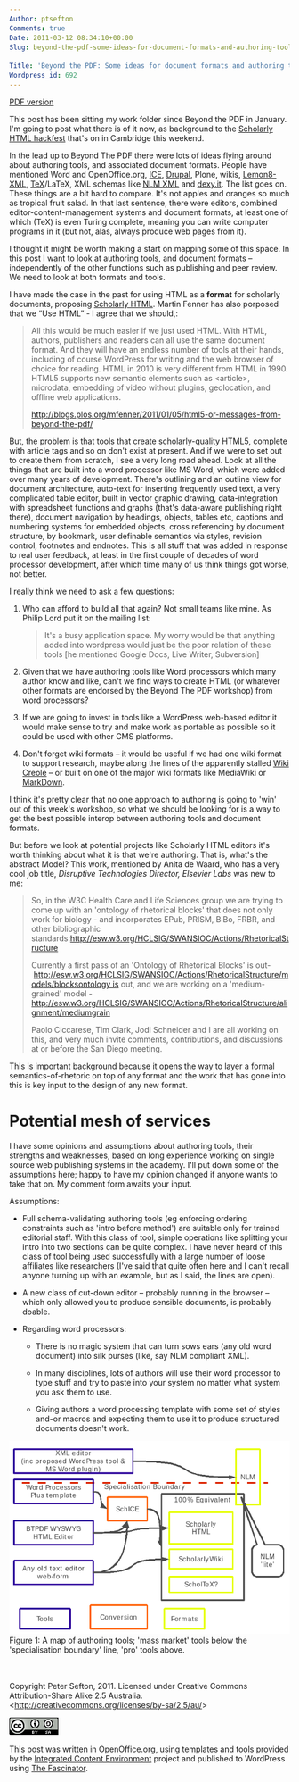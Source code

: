 ```yaml
---
Author: ptsefton
Comments: true
Date: 2011-03-12 08:34:10+00:00
Slug: beyond-the-pdf-some-ideas-for-document-formats-and-authoring-tools

Title: 'Beyond the PDF: Some ideas for document formats and authoring tools'
Wordpress_id: 692
---
```


<div class="tf-content-block">

<div>

<div class="rendition-links">

<span class="pdf-rendition-link">[PDF
version](/wp-content/uploads/2011/03/Beyond-authoring-tool-map.pdf.pdf "View the printable version of this page")</span>

</div>

<div class="body">

<div>

This post has been sitting my work folder since Beyond the PDF in
January. I'm going to post what there is of it now, as background to the
[Scholarly HTML
hackfest](http://blogs.ch.cam.ac.uk/pmr/2011/03/10/scholarly-html-%E2%80%93-what-we-are-hoping-for/)
that's on in Cambridge this weekend.

In the lead up to Beyond The PDF there were lots of ideas flying around
about authoring tools, and associated document formats. People have
mentioned Word and OpenOffice.org, [ICE](http://wordpress.org/),
[Drupal](http://drupal.org/), Plone, wikis,
[Lemon8-XML](http://pkp.sfu.ca/lemon8),
[TeX](http://en.wikipedia.org/wiki/TeX)/LaTeX, XML schemas like [NLM
XML](http://dtd.nlm.nih.gov/articleauthoring/) and
[dexy.it](http://dexy.it/). The list goes on. These things are a bit
hard to compare. It's not apples and oranges so much as tropical fruit
salad. In that last sentence, there were editors, combined
editor-content-management systems and document formats, at least one of
which (TeX) is even Turing complete, meaning you can write computer
programs in it (but not, alas, always produce web pages from it).

I thought it might be worth making a start on mapping some of this
space. In this post I want to look at authoring tools, and document
formats <span class="spCh spChx2013">–</span> independently of the other
functions such as publishing and peer review. We need to look at both
formats and tools.

I have made the case in the past for using HTML as a **format** for
scholarly documents, proposing [Scholarly
HTML](http://ptsefton.com/2009/03/31/scholarly-html.htm). Martin Fenner
has also porposed that we <span class="spCh spChx201c">“</span>Use
HTML<span class="spCh spChx201d">”</span> - I agree that we should,:

> All this would be much easier if we just used HTML. With HTML,
> authors, publishers and readers can all use the same document format.
> And they will have an endless number of tools at their hands,
> including of course WordPress for writing and the web browser of
> choice for reading. HTML in 2010 is very different from HTML in 1990.
> HTML5 supports new semantic elements such as \<article\>, microdata,
> embedding of video without plugins, geolocation, and offline web
> applications.
>
> <http://blogs.plos.org/mfenner/2011/01/05/html5-or-messages-from-beyond-the-pdf/>

But, the problem is that tools that create scholarly-quality HTML5,
complete with article tags and so on don't exist at present. And if we
were to set out to create them from scratch, I see a very long road
ahead. Look at all the things that are built into a word processor like
MS Word, which were added over many years of development. There's
outlining and an outline view for document architecture, auto-text for
inserting frequently used text, a very complicated table editor, built
in vector graphic drawing, data-integration with spreadsheet functions
and graphs (that's data-aware publishing right there), document
navigation by headings, objects, tables etc, captions and numbering
systems for embedded objects, cross referencing by document structure,
by bookmark, user definable semantics via styles, revision control,
footnotes and endnotes. This is all stuff that was added in response to
real user feedback, at least in the first couple of decades of word
processor development, after which time many of us think things got
worse, not better.

I really think we need to ask a few questions:

1.  Who can afford to build all that again? Not small teams like mine.
    As Philip Lord put it on the mailing list:

    > It's a busy application space. My worry would be that anything
    > added into wordpress would just be the poor relation of these
    > tools [he mentioned Google Docs, Live Writer, Subversion]

2.  Given that we have authoring tools like Word processors which many
    author know and like, can't we find ways to create HTML (or whatever
    other formats are endorsed by the Beyond The PDF workshop) from word
    processors?

3.  If we are going to invest in tools like a WordPress web-based editor
    it would make sense to try and make work as portable as possible so
    it could be used with other CMS platforms.

4.  Don't forget wiki formats <span class="spCh spChx2013">–</span> it
    would be useful if we had one wiki format to support research, maybe
    along the lines of the apparently stalled [Wiki
    Creole](http://www.wikicreole.org/) <span
    class="spCh spChx2013">–</span> or built on one of the major wiki
    formats like MediaWiki or
    [MarkDown](http://daringfireball.net/projects/markdown/).

I think it's pretty clear that no one approach to authoring is going to
'win' out of this week's workshop, so what we should be looking for is a
way to get the best possible interop between authoring tools and
document formats.

But before we look at potential projects like Scholarly HTML editors
it's worth thinking about what it is that we're authoring. That is,
what's the abstract Model? This work, mentioned by Anita de Waard, who
has a very cool job title, *Disruptive Technologies Director, Elsevier
Labs* was new to me:

> So, in the W3C Health Care and Life Sciences group we are trying to
> come up with an 'ontology of rhetorical blocks' that does not only
> work for biology - and incorporates EPub, PRISM, BiBo, FRBR, and other
> bibliographic
> standards:<http://esw.w3.org/HCLSIG/SWANSIOC/Actions/RhetoricalStructure>
>
> Currently a first pass of an 'Ontology of Rhetorical Blocks' is
> out- http://esw.w3.org/HCLSIG/SWANSIOC/Actions/RhetoricalStructure/models/blocksontology is
> out, and we are working on a 'medium-grained' model -
> <http://esw.w3.org/HCLSIG/SWANSIOC/Actions/RhetoricalStructure/alignment/mediumgrain>
>
> Paolo Ciccarese, Tim Clark, Jodi Schneider and I are all working on
> this, and very much invite comments, contributions, and discussions at
> or before the San Diego meeting.

This is important background because it opens the way to layer a formal
semantics-of-rhetoric on top of any format and the work that has gone
into this is key input to the design of any new format.

# <span id="id2"></span><!--id2--></a>Potential mesh of services

I have some opinions and assumptions about authoring tools, their
strengths and weaknesses, based on long experience working on single
source web publishing systems in the academy. I'll put down some of the
assumptions here; happy to have my opinion changed if anyone wants to
take that on. My comment form awaits your input.

Assumptions:

-   Full schema-validating authoring tools (eg enforcing ordering
    constraints such as 'intro before method') are suitable only for
    trained editorial staff. With this class of tool, simple operations
    like splitting your intro into two sections can be quite complex. I
    have never heard of this class of tool being used successfully with
    a large number of loose affiliates like researchers (I've said that
    quite often here and I can't recall anyone turning up with an
    example, but as I said, the lines are open).

-   A new class of cut-down editor <span class="spCh spChx2013">–</span>
    probably running in the browser <span
    class="spCh spChx2013">–</span> which only allowed you to produce
    sensible documents, is probably doable.

-   Regarding word processors:

    -   There is no magic system that can turn sows ears (any old word
        document) into silk purses (like, say NLM compliant XML).

    -   In many disciplines, lots of authors will use their word
        processor to type stuff and try to paste into your system no
        matter what system you ask them to use.

    -   Giving authors a word processing template with some set of
        styles and-or macros and expecting them to use it to produce
        structured documents doesn't work.

<span
style="display: block"><a name="Object1"><!-- --></a>![Object1](/wp-content/uploads/2011/03/Beyond-authoring-tool-map_filesm5b7ee7cb.gif.gif)</span>Figure
1: A map of authoring tools; 'mass market' tools below the
'specialisation boundary' line, 'pro' tools above.

\
\
Copyright Peter Sefton, 2011. Licensed under Creative Commons
Attribution-Share Alike 2.5 Australia.
\<<http://creativecommons.org/licenses/by-sa/2.5/au/>\>

<span class="Default_20_Paragraph_20_Font"><span
style="country:US; language:en;"><span
class="T1"><a name="HTTP:::DBPEDIA.ORG:SNORQL:?QUERY=SELECT+%3FRESOURCE%0D%0AWHERE+{+%0D%0A%3FRESOURCE+%3CHTTP%3A%2F%2FDBPEDIA.ORG%2FONTOLOGY%2FPERSON%2FBIRTHPLACE%3E+%3CHTTP%3A%2F%2FDBPEDIA.ORG%2FRESOURCE%2FSYDNEY%3E+%3B%0D%0A%3CHTTP%3A%2F%2FDBPEDIA.ORG%2FONTOLOGY%2FPERSON%"><!-- --></a>![HTTP://DBPEDIA.ORG/SNORQL/?QUERY=SELECT+%3FRESOURCE%0D%0AWHERE+{+%0D%0A%3FRESOURCE+%3CHTTP%3A%2F%2FDBPEDIA.ORG%2FONTOLOGY%2FPERSON%2FBIRTHPLACE%3E+%3CHTTP%3A%2F%2FDBPEDIA.ORG%2FRESOURCE%2FSYDNEY%3E+%3B%0D%0A%3CHTTP%3A%2F%2FDBPEDIA.ORG%2FONTOLOGY%2FPERSON%](/wp-content/uploads/2011/03/Beyond-authoring-tool-map_filesm40ca94ba.png.png)</span></span></span>

This post was written in OpenOffice.org, using templates and tools
provided by the [Integrated Content Environment](http://ice.usq.edu.au/)
project and published to WordPress using [The
Fascinator](http://fascinator.usq.edu.au/desktop/desktop.htm).

</div>

</div>

</div>

</div>
